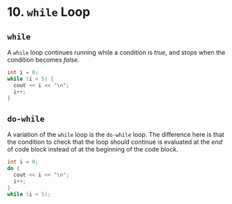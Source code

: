 # 10. `while` Loop

## `while`

A `while` loop continues running while a condition is _true_, and stops when the condition becomes _false_.

```c++
int i = 0;
while (i < 5) {
  cout << i << "\n";
  i++;
}
```

## `do-while`

A variation of the `while` loop is the `do-while` loop. The difference here is that the condition to check that the loop should continue is evaluated at the _end_ of code block instead of at the beginning of the code block.

```c++
int i = 0;
do {
  cout << i << "\n";
  i++;
}
while (i < 5);
```
